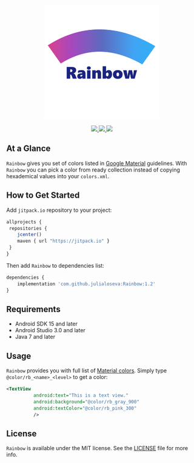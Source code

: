 <p align="center" >
	<img src="images/logo_2048_2048.png" alt="Rainbow" title="Rainbow" width="300" height="300">
</p>

<p align="center">
	<a href="https://http://www.android.com">
		<img src="https://img.shields.io/badge/android-23-green.svg?style=flat">
	</a>
	<a href="https://jitpack.io/#julialoseva/Rainbow">
		<img src="https://jitpack.io/v/julialoseva/Rainbow.svg">
	</a>
	<a href="https://tldrlegal.com/license/apache-license-2.0-(apache-2.0)">
		<img src="https://img.shields.io/badge/License-Apache 2.0-blue.svg?style=flat">
	</a>
</p>

## At a Glance

`Rainbow` gives you set of colors listed in [Google Material](https://material.io/design/color/the-color-system.html#color-theme-creation) guidelines. With `Rainbow` you can pick a color from ready collection instead of copying hexademical values into your `colors.xml`.

## How to Get Started

Add `jitpack.io` repository to your project:

```javascript
allprojects {
 repositories {
    jcenter()
    maven { url "https://jitpack.io" }
 }
}
```

Then add `Rainbow` to dependencies list:

```javascript
dependencies {
    implementation 'com.github.julialoseva:Rainbow:1.2'
}
```

## Requirements

* Android SDK 15 and later
* Android Studio 3.0 and later
* Java 7 and later

## Usage

`Rainbow` provides you with full list of [Material colors](https://material.io/design/color/the-color-system.html#color-theme-creation). Simply type `@color/rb_<name>_<level>` to get a color:

```xml
<TextView
          android:text="This is a text view."
          android:background="@color/rb_gray_900"
          android:textColor="@color/rb_pink_300"
          />
```

## License

`Rainbow` is available under the MIT license. See the [LICENSE](./LICENSE) file for more info.
